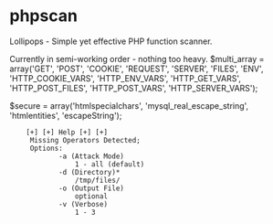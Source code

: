 # phpscan
Lollipops - Simple yet effective PHP function scanner.

Currently in semi-working order - nothing too heavy.
  $multi_array = array('GET', 'POST', 'COOKIE', 'REQUEST', 'SERVER', 'FILES', 'ENV', 'HTTP_COOKIE_VARS', 'HTTP_ENV_VARS', 'HTTP_GET_VARS', 'HTTP_POST_FILES', 'HTTP_POST_VARS', 'HTTP_SERVER_VARS');

  $secure = array('htmlspecialchars', 'mysql_real_escape_string', 'htmlentities', 'escapeString');

		[+] [+] Help [+] [+]
		 Missing Operators Detected;
		 Options:
		        -a (Attack Mode)
		            1 - all (default)
		        -d (Directory)*
		            /tmp/files/
		        -o (Output File)
		            optional
		        -v (Verbose)
		            1 - 3
		            
